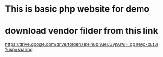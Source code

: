 # This is basic php website for demo
# download vendor filder from this link
https://drive.google.com/drive/folders/1pFh8bIyueC3vj9JwjF_dp1reyc7xEt3i?usp=sharing
